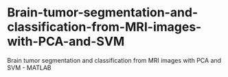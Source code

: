 # Brain-tumor-segmentation-and-classification-from-MRI-images-with-PCA-and-SVM
Brain tumor segmentation and classification from MRI images with PCA and SVM - MATLAB
